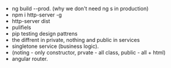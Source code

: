 - ng build --prod. (why we don't need ng s in production)
- npm i http-server -g
- http-server dist
- pulifiels
- pip testing
design pattrens 
- the diffrent in private, nothing and public in services
- singletone service (business logic).
- (noting - only constructor, prvate - all class, public - all + html)
- angular router.
